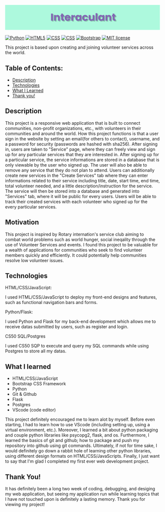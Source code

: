 ![](https://github.com/Virnirr/Interaculant-Volunteer-Hub/blob/main/static/image/banner.png?raw=true)

[![Python](https://img.shields.io/badge/Python-3.9.6-21455f?logo=python&labelColor=21455f)](https://www.python.org/)
[![HTML5](https://img.shields.io/badge/HTML5-orange?logo=HTML5&labelColor=orange)](https://html.com/)
[![CSS](https://img.shields.io/badge/CSS3-darkgreen?logo=CSS3&labelColor=darkgreen)](https://developer.mozilla.org/en-US/docs/Web/CSS)
[![CSS](https://img.shields.io/badge/JavaScript-yellow?logo=JavaScript&labelColor=darkyellow)](https://www.w3schools.com/js/)
[![Bootstrap](https://img.shields.io/badge/Bootstrap-purple?logo=Bootstrap&labelColor=purple)](https://getbootstrap.com/docs/4.1/getting-started/introduction/)
[![MIT license](https://img.shields.io/badge/License-MIT-blue.svg)](https://github.com/Virnirr/Interaculant-Volunteer-Hub/blob/main/LICENSE)

This project is based upon creating and joining volunteer services across the world.

## Table of Contents:
- [Description](https://github.com/Virnirr/Interaculant-Volunteer-Hub#description)
- [Technologies](https://github.com/Virnirr/Interaculant-Volunteer-Hub#motivation)
- [What I Learned](https://github.com/Virnirr/Interaculant-Volunteer-Hub#what-i-learned)
- [Thank you!](https://github.com/Virnirr/Interaculant-Volunteer-Hub#thank-you)

## Description

This project is a responsive web application that is built to connect communities, non-profit organizations, etc., with volunteers in their communities and around the world. How this project functions is that a user sign in the website by setting an email(for others to contact), username, and a password for security (passwords are hashed with sha256). After signing in, users are taken to "Service" page, where they can freely view and sign up for any particular services that they are interested in. After signing up for a particular service, the service informations are stored in a database that is only viewable by the user who signed up. The user will also be able to remove any service that they do not plan to attend. Users can additionally create new services in the "Create Services" tab where they can enter informations related to their service including title, date, start time, end time, total volunteer needed, and a little description/instruction for the service. The service will then be stored into a database and generated into "Services" tab, where it will be public for every users. Users will be able to track their created services with each volunteer who signed up for the every particular services.

## Motivation

This project is inspired by Rotary internation's service club aiming to combat world problems such as world hunger, social ineqality through the use of Volunteer Services and events. I found this project to be valuable for a wealth of applications for communities who seek to find volunteer members quickly and efficiently. It could potentially help communities resolve low volunteer issues. 

## Technologies

HTML/CSS/JavaScript:

I used HTML/CSS/JavaScript to deploy my front-end designs and features, such as functional navigation bars and forms.

Python/Flask:

I used Python and Flask for my back-end development which allows me to receive datas submitted by users, such as register and login.

CS50 SQL/Postgres

I used CS50 SQP to execute and query my SQL commands while using Postgres to store all my datas.

## What I learned

- HTML/CSS/JavaScript
- Bootstrap CSS Framework
- Python
- Git & Github
- Flask
- Postgres
- VScode (code editor)

This project definitely encouraged me to learn alot by myself. Before even starting, I had to learn how to use VScode (including setting up, using a virtual environment, etc.). Moreover, I learned a bit about python packaging and couple python libraries like psycopg2, flask, and os. Furthermore, I learned the basics of git and github; how to package and push my repository into github using git commands. Ultimately, if not for time sake, I would definitely go down a rabbit hole of learning other python libraries, using different design formats on HTML/CSS/JavaScripts. Finally, I just want to say that I'm glad I completed my first ever web development project.

## Thank You!

It has definitely been a long two week of coding, debugging, and desiging my web application, but seeing my application run while learning topics that I have not touched upon is definitely a lasting memory. Thank you for viewing my project!